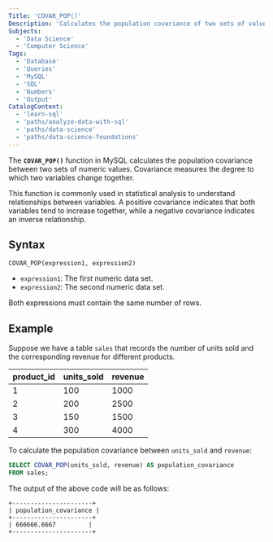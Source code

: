 ```yaml
---
Title: 'COVAR_POP()'
Description: 'Calculates the population covariance of two sets of values in a dataset.'
Subjects:
  - 'Data Science'
  - 'Computer Science'
Tags:
  - 'Database'
  - 'Queries'
  - 'MySQL'
  - 'SQL'
  - 'Numbers'
  - 'Output'
CatalogContent:
  - 'learn-sql'
  - 'paths/analyze-data-with-sql'
  - 'paths/data-science'
  - 'paths/data-science-foundations'
---
```


The **`COVAR_POP()`** function in MySQL calculates the population covariance between two sets of numeric values. Covariance measures the degree to which two variables change together.

This function is commonly used in statistical analysis to understand relationships between variables. A positive covariance indicates that both variables tend to increase together, while a negative covariance indicates an inverse relationship.

## Syntax

```pseudo
COVAR_POP(expression1, expression2)
```

- `expression1`: The first numeric data set.
- `expression2`: The second numeric data set.

Both expressions must contain the same number of rows.

## Example

Suppose we have a table `sales` that records the number of units sold and the corresponding revenue for different products.

| product_id | units_sold | revenue |
| ---------- | ---------- | ------- |
| 1          | 100        | 1000    |
| 2          | 200        | 2500    |
| 3          | 150        | 1500    |
| 4          | 300        | 4000    |

To calculate the population covariance between `units_sold` and `revenue`:

```sql
SELECT COVAR_POP(units_sold, revenue) AS population_covariance
FROM sales;
```

The output of the above code will be as follows:

```shell
+----------------------+
| population_covariance |
+----------------------+
| 666666.6667         |
+----------------------+
```
